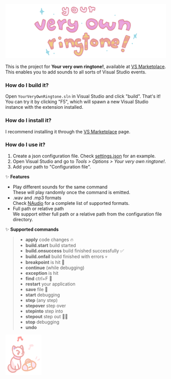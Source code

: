 ![logo](resource/logo3.png)

This is the project for **Your very own ringtone!**, available at [VS Marketplace](https://marketplace.visualstudio.com/items?itemName=isainstars.yourveryownringtone). This enables you to add sounds to all sorts of Visual Studio events.

### How do I build it?
Open `YourVeryOwnRingtone.sln` in Visual Studio and click "build". That's it! You can try it by clicking "F5", which will spawn a new Visual Studio instance with the extension installed.

### How do I install it?
I recommend installing it through the [VS Marketplace](https://marketplace.visualstudio.com/items?itemName=isainstars.yourveryownringtone) page.

### How do I use it?
1. Create a json configuration file.
Check [settings.json](src/YourVeryOwnRingtone/themes/lofi/settings.json) for an example. 
2. Open Visual Studio and go to _Tools > Options > Your very own ringtone!_.
3. Add your path to "Configuration file".

✨ **Features**
- Play different sounds for the same command \
These will play randomly once the command is emitted.
- .wav and .mp3 formats \
Check [NAudio](https://github.com/naudio/NAudio) for a complete list of supported formats.
- Full path or relative path \
We support either full path or a relative path from the configuration file directory.

✨ **Supported commands**
>- **apply** code changes 🔥
>- **build.start** build started 
>- **build.onsuccess** build finished successfully ✅ 
>- **build.onfail** build finished with errors 💀 
>- **breakpoint** is hit 🔴 
>- **continue** (while debugging) 
>- **exception** is hit 
>- **find** ctrl+F 🔎 
>- **restart** your application 
>- **save** file 💾 
>- **start** debugging 
>- **step** (any step) 
>- **stepover** step over 
>- **stepinto** step into 
>- **stepout** step out 🏃‍♀️ 
>- **stop** debugging 
>- **undo**

![cat](resource/cat.png)
